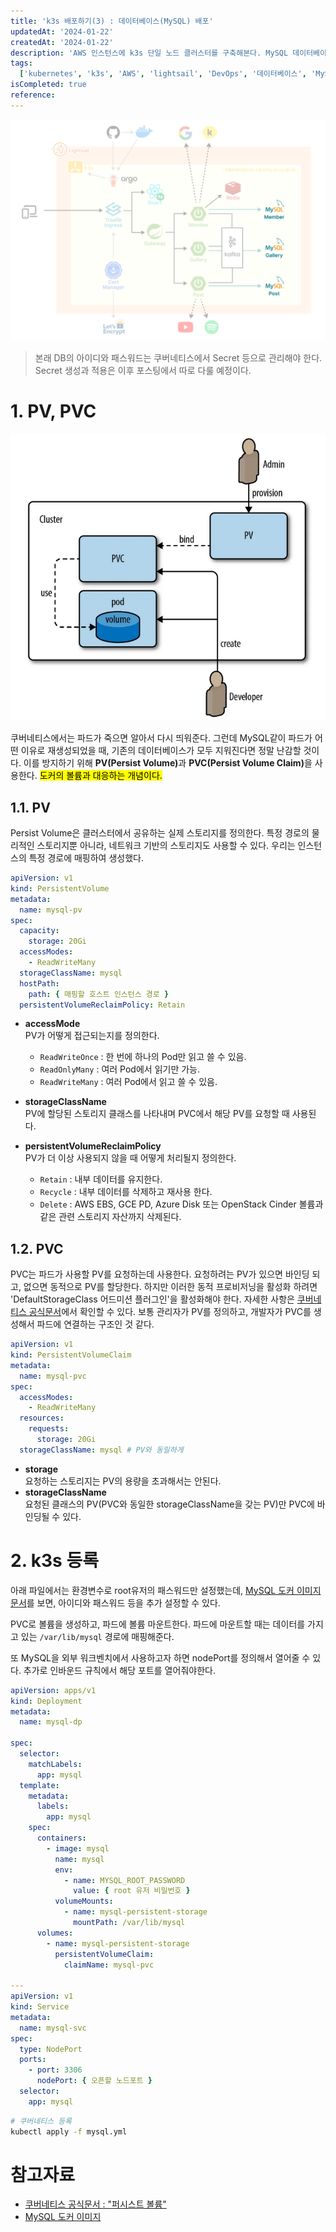 ```yaml
---
title: 'k3s 배포하기(3) : 데이터베이스(MySQL) 배포'
updatedAt: '2024-01-22'
createdAt: '2024-01-22'
description: 'AWS 인스턴스에 k3s 단일 노드 클러스터를 구축해본다. MySQL 데이터베이스를 k3s에 등록해보자'
tags:
  ['kubernetes', 'k3s', 'AWS', 'lightsail', 'DevOps', '데이터베이스', 'MySQL']
isCompleted: true
reference:
---
```


<img src="./assets/architecture-db.png" alt="프로젝트 아키텍쳐 구상도">

> 본래 DB의 아이디와 패스워드는 쿠버네티스에서 Secret 등으로 관리해야 한다. Secret 생성과 적용은 이후 포스팅에서 따로 다룰 예정이다.

# 1. PV, PVC

<img src="./assets/pv-pvc.png" alt="프로젝트 아키텍쳐 구상도">

쿠버네티스에서는 파드가 죽으면 알아서 다시 띄워준다. 그런데 MySQL같이 파드가 어떤 이유로 재생성되었을 때, 기존의 데이터베이스가 모두 지워진다면 정말 난감할 것이다. 이를 방지하기 위해 <b>PV(Persist Volume)</b>과 <b>PVC(Persist Volume Claim)</b>을 사용한다. <mark>도커의 볼륨과 대응하는 개념이다.</mark>

## 1.1. PV

Persist Volume은 클러스터에서 공유하는 실제 스토리지를 정의한다. 특정 경로의 물리적인 스토리지뿐 아니라, 네트워크 기반의 스토리지도 사용할 수 있다. 우리는 인스턴스의 특정 경로에 매핑하여 생성했다.

```yml
apiVersion: v1
kind: PersistentVolume
metadata:
  name: mysql-pv
spec:
  capacity:
    storage: 20Gi
  accessModes:
    - ReadWriteMany
  storageClassName: mysql
  hostPath:
    path: { 매핑할 호스트 인스턴스 경로 }
  persistentVolumeReclaimPolicy: Retain
```

- **accessMode**  
  PV가 어떻게 접근되는지를 정의한다.

  - `ReadWriteOnce` : 한 번에 하나의 Pod만 읽고 쓸 수 있음.
  - `ReadOnlyMany` : 여러 Pod에서 읽기만 가능.
  - `ReadWriteMany` : 여러 Pod에서 읽고 쓸 수 있음.

- **storageClassName**  
  PV에 할당된 스토리지 클래스를 나타내며 PVC에서 해당 PV를 요청할 때 사용된다.

- **persistentVolumeReclaimPolicy**  
  PV가 더 이상 사용되지 않을 때 어떻게 처리될지 정의한다.

  - `Retain` : 내부 데이터를 유지한다.
  - `Recycle` : 내부 데이터를 삭제하고 재사용 한다.
  - `Delete` : AWS EBS, GCE PD, Azure Disk 또는 OpenStack Cinder 볼륨과 같은 관련 스토리지 자산까지 삭제된다.

## 1.2. PVC

PVC는 파드가 사용할 PV를 요청하는데 사용한다. 요청하려는 PV가 있으면 바인딩 되고, 없으면 동적으로 PV를 할당한다. 하지만 이러한 동적 프로비저닝을 활성화 하려면 'DefaultStorageClass 어드미션 플러그인'을 활성화해야 한다. 자세한 사항은 [쿠버네티스 공식문서](https://kubernetes.io/ko/docs/concepts/storage/persistent-volumes/#%ED%81%B4%EB%9E%98%EC%8A%A4-1)에서 확인할 수 있다. 보통 관리자가 PV를 정의하고, 개발자가 PVC를 생성해서 파드에 연결하는 구조인 것 같다.

```yml
apiVersion: v1
kind: PersistentVolumeClaim
metadata:
  name: mysql-pvc
spec:
  accessModes:
    - ReadWriteMany
  resources:
    requests:
      storage: 20Gi
  storageClassName: mysql # PV와 동일하게
```

- **storage**  
  요청하는 스토리지는 PV의 용량을 초과해서는 안된다.
- **storageClassName**  
  요청된 클래스의 PV(PVC와 동일한 storageClassName을 갖는 PV)만 PVC에 바인딩될 수 있다.

# 2. k3s 등록

아래 파일에서는 환경변수로 root유저의 패스워드만 설정했는데, [MySQL 도커 이미지 문서](https://hub.docker.com/_/mysql)를 보면, 아이디와 패스워드 등을 추가 설정할 수 있다.

PVC로 볼륨을 생성하고, 파드에 볼륨 마운트한다. 파드에 마운트할 때는 데이터를 가지고 있는 `/var/lib/mysql` 경로에 매핑해준다.

또 MySQL을 외부 워크벤치에서 사용하고자 하면 nodePort를 정의해서 열어줄 수 있다. 추가로 인바운드 규칙에서 해당 포트를 열어줘야한다.

```yml
apiVersion: apps/v1
kind: Deployment
metadata:
  name: mysql-dp

spec:
  selector:
    matchLabels:
      app: mysql
  template:
    metadata:
      labels:
        app: mysql
    spec:
      containers:
        - image: mysql
          name: mysql
          env:
            - name: MYSQL_ROOT_PASSWORD
              value: { root 유저 비밀번호 }
          volumeMounts:
            - name: mysql-persistent-storage
              mountPath: /var/lib/mysql
      volumes:
        - name: mysql-persistent-storage
          persistentVolumeClaim:
            claimName: mysql-pvc

---
apiVersion: v1
kind: Service
metadata:
  name: mysql-svc
spec:
  type: NodePort
  ports:
    - port: 3306
      nodePort: { 오픈할 노드포트 }
  selector:
    app: mysql
```

```bash
# 쿠버네티스 등록
kubectl apply -f mysql.yml
```

# 참고자료

- [쿠버네티스 공식문서 : "퍼시스트 볼륨"](https://kubernetes.io/ko/docs/concepts/storage/persistent-volumes/)
- [MySQL 도커 이미지](https://kubernetes.io/ko/docs/concepts/storage/persistent-volumes/)
